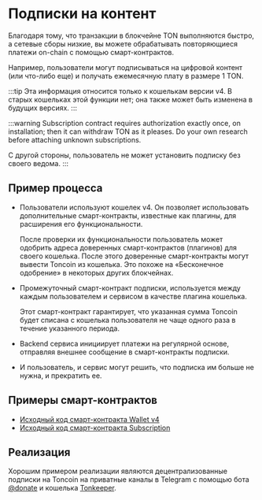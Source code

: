 # Подписки на контент

Благодаря тому, что транзакции в блокчейне TON выполняются быстро, а сетевые сборы низкие, вы можете обрабатывать повторяющиеся платежи on-chain с помощью смарт-контрактов.

Например, пользователи могут подписываться на цифровой контент (или что-либо еще) и получать ежемесячную плату в размере 1 TON.

:::tip
Эта информация относится только к кошелькам версии v4. В старых кошельках этой функции нет; она также может быть изменена в будущих версиях.
:::

:::warning
Subscription contract requires authorization exactly once, on installation; then it can withdraw TON as it pleases. Do your own research before attaching unknown subscriptions.

С другой стороны, пользователь не может установить подписку без своего ведома.
:::

## Пример процесса

- Пользователи используют кошелек v4. Он позволяет использовать дополнительные смарт-контракты, известные как плагины, для расширения его функциональности.

  После проверки их функциональности пользователь может одобрить адреса доверенных смарт-контрактов (плагинов) для своего кошелька. После этого доверенные смарт-контракты могут вывести Toncoin из кошелька. Это похоже на «Бесконечное одобрение» в некоторых других блокчейнах.

- Промежуточный смарт-контракт подписки, используется между каждым пользователем и сервисом в качестве плагина кошелька.

  Этот смарт-контракт гарантирует, что указанная сумма Toncoin будет списана с кошелька пользователя не чаще одного раза в течение указанного периода.

- Backend сервиса инициирует платежи на регулярной основе, отправляя внешнее сообщение в смарт-контракты подписки.

- И пользователь, и сервис могут решить, что подписка им больше не нужна, и прекратить ее.

## Примеры смарт-контрактов

- [Исходный код смарт-контракта Wallet v4](https://github.com/ton-blockchain/wallet-contract/blob/main/func/wallet-v4-code.fc)
- [Исходный код смарт-контракта Subscription](https://github.com/ton-blockchain/wallet-contract/blob/main/func/simple-subscription-plugin.fc)

## Реализация

Хорошим примером реализации являются децентрализованные подписки на Toncoin на приватные каналы в Telegram с помощью бота [@donate](https://t.me/donate) и кошелька [Tonkeeper](https://tonkeeper.com).
